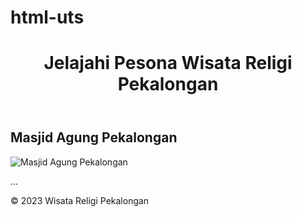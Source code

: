 # html-uts
<!DOCTYPE html>
<html>
<head>
    <title>Pesona Wisata Religi Pekalongan</title>
    <link rel="stylesheet" href="style.css">
</head>
<body>
    <header>
        <h1>Jelajahi Pesona Wisata Religi Pekalongan</h1>
    </header>
    <main>
        <section>
            <h2>Masjid Agung Pekalongan</h2>
            <img src="masjid_agung.jpg" alt="Masjid Agung Pekalongan">
            <p>...</p>
        </section>
        </main>
    <footer>
        <p>&copy; 2023 Wisata Religi Pekalongan</p>
    </footer>
</body>
</html>
